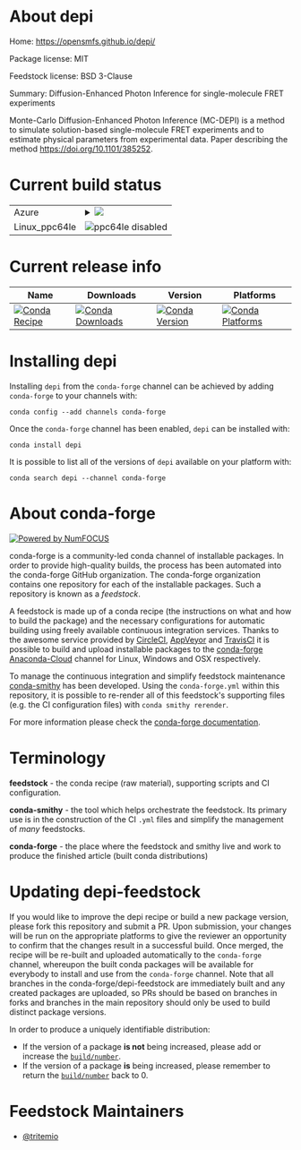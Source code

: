 About depi
==========

Home: https://opensmfs.github.io/depi/

Package license: MIT

Feedstock license: BSD 3-Clause

Summary: Diffusion-Enhanced Photon Inference for single-molecule FRET experiments

Monte-Carlo Diffusion-Enhanced Photon Inference (MC-DEPI) is a method
to simulate solution-based single-molecule FRET experiments and to estimate
physical parameters from experimental data. Paper describing the method
<https://doi.org/10.1101/385252>.


Current build status
====================


<table>
    
  <tr>
    <td>Azure</td>
    <td>
      <details>
        <summary>
          <a href="https://dev.azure.com/conda-forge/feedstock-builds/_build/latest?definitionId=229&branchName=master">
            <img src="https://dev.azure.com/conda-forge/feedstock-builds/_apis/build/status/depi-feedstock?branchName=master">
          </a>
        </summary>
        <table>
          <thead><tr><th>Variant</th><th>Status</th></tr></thead>
          <tbody><tr>
              <td>linux_python3.6</td>
              <td>
                <a href="https://dev.azure.com/conda-forge/feedstock-builds/_build/latest?definitionId=229&branchName=master">
                  <img src="https://dev.azure.com/conda-forge/feedstock-builds/_apis/build/status/depi-feedstock?branchName=master&jobName=linux&configuration=linux_python3.6" alt="variant">
                </a>
              </td>
            </tr><tr>
              <td>linux_python3.7</td>
              <td>
                <a href="https://dev.azure.com/conda-forge/feedstock-builds/_build/latest?definitionId=229&branchName=master">
                  <img src="https://dev.azure.com/conda-forge/feedstock-builds/_apis/build/status/depi-feedstock?branchName=master&jobName=linux&configuration=linux_python3.7" alt="variant">
                </a>
              </td>
            </tr><tr>
              <td>linux_python3.8</td>
              <td>
                <a href="https://dev.azure.com/conda-forge/feedstock-builds/_build/latest?definitionId=229&branchName=master">
                  <img src="https://dev.azure.com/conda-forge/feedstock-builds/_apis/build/status/depi-feedstock?branchName=master&jobName=linux&configuration=linux_python3.8" alt="variant">
                </a>
              </td>
            </tr><tr>
              <td>osx_python3.6</td>
              <td>
                <a href="https://dev.azure.com/conda-forge/feedstock-builds/_build/latest?definitionId=229&branchName=master">
                  <img src="https://dev.azure.com/conda-forge/feedstock-builds/_apis/build/status/depi-feedstock?branchName=master&jobName=osx&configuration=osx_python3.6" alt="variant">
                </a>
              </td>
            </tr><tr>
              <td>osx_python3.7</td>
              <td>
                <a href="https://dev.azure.com/conda-forge/feedstock-builds/_build/latest?definitionId=229&branchName=master">
                  <img src="https://dev.azure.com/conda-forge/feedstock-builds/_apis/build/status/depi-feedstock?branchName=master&jobName=osx&configuration=osx_python3.7" alt="variant">
                </a>
              </td>
            </tr><tr>
              <td>osx_python3.8</td>
              <td>
                <a href="https://dev.azure.com/conda-forge/feedstock-builds/_build/latest?definitionId=229&branchName=master">
                  <img src="https://dev.azure.com/conda-forge/feedstock-builds/_apis/build/status/depi-feedstock?branchName=master&jobName=osx&configuration=osx_python3.8" alt="variant">
                </a>
              </td>
            </tr><tr>
              <td>win_c_compilervs2015python3.6</td>
              <td>
                <a href="https://dev.azure.com/conda-forge/feedstock-builds/_build/latest?definitionId=229&branchName=master">
                  <img src="https://dev.azure.com/conda-forge/feedstock-builds/_apis/build/status/depi-feedstock?branchName=master&jobName=win&configuration=win_c_compilervs2015python3.6" alt="variant">
                </a>
              </td>
            </tr><tr>
              <td>win_c_compilervs2015python3.7</td>
              <td>
                <a href="https://dev.azure.com/conda-forge/feedstock-builds/_build/latest?definitionId=229&branchName=master">
                  <img src="https://dev.azure.com/conda-forge/feedstock-builds/_apis/build/status/depi-feedstock?branchName=master&jobName=win&configuration=win_c_compilervs2015python3.7" alt="variant">
                </a>
              </td>
            </tr><tr>
              <td>win_c_compilervs2015python3.8</td>
              <td>
                <a href="https://dev.azure.com/conda-forge/feedstock-builds/_build/latest?definitionId=229&branchName=master">
                  <img src="https://dev.azure.com/conda-forge/feedstock-builds/_apis/build/status/depi-feedstock?branchName=master&jobName=win&configuration=win_c_compilervs2015python3.8" alt="variant">
                </a>
              </td>
            </tr>
          </tbody>
        </table>
      </details>
    </td>
  </tr>
  <tr>
    <td>Linux_ppc64le</td>
    <td>
      <img src="https://img.shields.io/badge/ppc64le-disabled-lightgrey.svg" alt="ppc64le disabled">
    </td>
  </tr>
</table>

Current release info
====================

| Name | Downloads | Version | Platforms |
| --- | --- | --- | --- |
| [![Conda Recipe](https://img.shields.io/badge/recipe-depi-green.svg)](https://anaconda.org/conda-forge/depi) | [![Conda Downloads](https://img.shields.io/conda/dn/conda-forge/depi.svg)](https://anaconda.org/conda-forge/depi) | [![Conda Version](https://img.shields.io/conda/vn/conda-forge/depi.svg)](https://anaconda.org/conda-forge/depi) | [![Conda Platforms](https://img.shields.io/conda/pn/conda-forge/depi.svg)](https://anaconda.org/conda-forge/depi) |

Installing depi
===============

Installing `depi` from the `conda-forge` channel can be achieved by adding `conda-forge` to your channels with:

```
conda config --add channels conda-forge
```

Once the `conda-forge` channel has been enabled, `depi` can be installed with:

```
conda install depi
```

It is possible to list all of the versions of `depi` available on your platform with:

```
conda search depi --channel conda-forge
```


About conda-forge
=================

[![Powered by NumFOCUS](https://img.shields.io/badge/powered%20by-NumFOCUS-orange.svg?style=flat&colorA=E1523D&colorB=007D8A)](http://numfocus.org)

conda-forge is a community-led conda channel of installable packages.
In order to provide high-quality builds, the process has been automated into the
conda-forge GitHub organization. The conda-forge organization contains one repository
for each of the installable packages. Such a repository is known as a *feedstock*.

A feedstock is made up of a conda recipe (the instructions on what and how to build
the package) and the necessary configurations for automatic building using freely
available continuous integration services. Thanks to the awesome service provided by
[CircleCI](https://circleci.com/), [AppVeyor](https://www.appveyor.com/)
and [TravisCI](https://travis-ci.org/) it is possible to build and upload installable
packages to the [conda-forge](https://anaconda.org/conda-forge)
[Anaconda-Cloud](https://anaconda.org/) channel for Linux, Windows and OSX respectively.

To manage the continuous integration and simplify feedstock maintenance
[conda-smithy](https://github.com/conda-forge/conda-smithy) has been developed.
Using the ``conda-forge.yml`` within this repository, it is possible to re-render all of
this feedstock's supporting files (e.g. the CI configuration files) with ``conda smithy rerender``.

For more information please check the [conda-forge documentation](https://conda-forge.org/docs/).

Terminology
===========

**feedstock** - the conda recipe (raw material), supporting scripts and CI configuration.

**conda-smithy** - the tool which helps orchestrate the feedstock.
                   Its primary use is in the construction of the CI ``.yml`` files
                   and simplify the management of *many* feedstocks.

**conda-forge** - the place where the feedstock and smithy live and work to
                  produce the finished article (built conda distributions)


Updating depi-feedstock
=======================

If you would like to improve the depi recipe or build a new
package version, please fork this repository and submit a PR. Upon submission,
your changes will be run on the appropriate platforms to give the reviewer an
opportunity to confirm that the changes result in a successful build. Once
merged, the recipe will be re-built and uploaded automatically to the
`conda-forge` channel, whereupon the built conda packages will be available for
everybody to install and use from the `conda-forge` channel.
Note that all branches in the conda-forge/depi-feedstock are
immediately built and any created packages are uploaded, so PRs should be based
on branches in forks and branches in the main repository should only be used to
build distinct package versions.

In order to produce a uniquely identifiable distribution:
 * If the version of a package **is not** being increased, please add or increase
   the [``build/number``](https://conda.io/docs/user-guide/tasks/build-packages/define-metadata.html#build-number-and-string).
 * If the version of a package **is** being increased, please remember to return
   the [``build/number``](https://conda.io/docs/user-guide/tasks/build-packages/define-metadata.html#build-number-and-string)
   back to 0.

Feedstock Maintainers
=====================

* [@tritemio](https://github.com/tritemio/)

